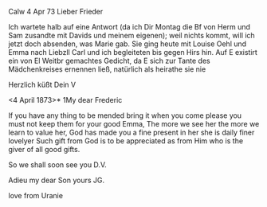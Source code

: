  Calw 4 Apr 73
Lieber Frieder

Ich wartete halb auf eine Antwort (da ich Dir Montag die Bf von Herm und Sam zusandte mit Davids und meinem eigenen); weil nichts kommt, will ich jetzt doch absenden, was Marie gab. Sie ging heute mit Louise Oehl und Emma nach Liebzll Carl und ich begleiteten bis gegen Hirs hin. Auf E existirt ein von El Weitbr gemachtes Gedicht, da E sich zur Tante des Mädchenkreises ernennen ließ, natürlich als heirathe sie nie

 Herzlich küßt Dein V



 <4 April 1873>*
1My dear Frederic

If you have any thing to be mended bring it when you come please you must not keep them for your good Emma, The more we see her the more we learn to value her, God has made you a fine present in her she is daily finer lovelyer Such gift from God is to be appreciated as from Him who is the giver of all good gifts.

So we shall soon see you D.V.

 Adieu my dear Son
 yours JG.

love from Uranie
